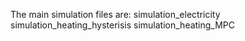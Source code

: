 The main simulation files are: 
simulation_electricity
simulation_heating_hysterisis
simulation_heating_MPC
